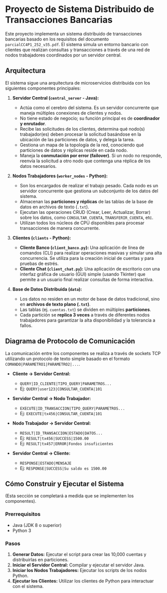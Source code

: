 # Proyecto de Sistema Distribuido de Transacciones Bancarias

Este proyecto implementa un sistema distribuido de transacciones bancarias basado en los requisitos del documento `parcialCC4P1_252_v35.pdf`. El sistema simula un entorno bancario con clientes que realizan consultas y transacciones a través de una red de nodos trabajadores coordinados por un servidor central.

## Arquitectura

El sistema sigue una arquitectura de microservicios distribuida con los siguientes componentes principales:

1.  **Servidor Central (`central_server` - Java):**
    *   Actúa como el cerebro del sistema. Es un servidor concurrente que maneja múltiples conexiones de clientes y nodos.
    *   No tiene estado de negocio; su función principal es de **coordinador y enrutador**.
    *   Recibe las solicitudes de los clientes, determina qué nodo(s) trabajador(es) deben procesar la solicitud basándose en la ubicación de las particiones de datos, y delega la tarea.
    *   Gestiona un mapa de la topología de la red, conociendo qué particiones de datos y réplicas reside en cada nodo.
    *   Maneja la **conmutación por error (failover)**. Si un nodo no responde, reenvía la solicitud a otro nodo que contenga una réplica de los datos necesarios.

2.  **Nodos Trabajadores (`worker_nodes` - Python):**
    *   Son los encargados de realizar el trabajo pesado. Cada nodo es un servidor concurrente que gestiona un subconjunto de los datos del sistema.
    *   Almacenan las **particiones y réplicas** de las tablas de la base de datos en archivos de texto (`.txt`).
    *   Ejecutan las operaciones CRUD (Crear, Leer, Actualizar, Borrar) sobre los datos, como `CONSULTAR_CUENTA`, `TRANSFERIR_CUENTA`, etc.
    *   Utilizan todos los núcleos de CPU disponibles para procesar transacciones de manera concurrente.

3.  **Clientes (`clients` - Python):**
    *   **Cliente Banco (`client_banco.py`):** Una aplicación de línea de comandos (CLI) para realizar operaciones masivas y simular una alta concurrencia. Se utiliza para la creación inicial de cuentas y para pruebas de estrés.
    *   **Cliente Chat (`client_chat.py`):** Una aplicación de escritorio con una interfaz gráfica de usuario (GUI) simple (usando Tkinter) que permite a un usuario final realizar consultas de forma interactiva.

4.  **Base de Datos Distribuida (`data`):**
    *   Los datos no residen en un motor de base de datos tradicional, sino en **archivos de texto plano (`.txt`)**.
    *   Las tablas (ej. `cuentas.txt`) se dividen en múltiples **particiones**.
    *   Cada partición se **replica 3 veces** a través de diferentes nodos trabajadores para garantizar la alta disponibilidad y la tolerancia a fallos.

## Diagrama de Protocolo de Comunicación

La comunicación entre los componentes se realiza a través de sockets TCP utilizando un protocolo de texto simple basado en el formato `COMANDO|PARAMETRO1|PARAMETRO2|...`.

*   **Cliente -> Servidor Central:**
    *   `QUERY|ID_CLIENTE|TIPO_QUERY|PARAMETROS...`
    *   Ej: `QUERY|user123|CONSULTAR_CUENTA|101`

*   **Servidor Central -> Nodo Trabajador:**
    *   `EXECUTE|ID_TRANSACCION|TIPO_QUERY|PARAMETROS...`
    *   Ej: `EXECUTE|tx456|CONSULTAR_CUENTA|101`

*   **Nodo Trabajador -> Servidor Central:**
    *   `RESULT|ID_TRANSACCION|ESTADO|DATOS...`
    *   Ej: `RESULT|tx456|SUCCESS|1500.00`
    *   Ej: `RESULT|tx457|ERROR|Fondos insuficientes`

*   **Servidor Central -> Cliente:**
    *   `RESPONSE|ESTADO|MENSAJE`
    *   Ej: `RESPONSE|SUCCESS|Su saldo es 1500.00`

## Cómo Construir y Ejecutar el Sistema

(Esta sección se completará a medida que se implementen los componentes).

### Prerrequisitos
- Java (JDK 8 o superior)
- Python 3

### Pasos
1.  **Generar Datos:** Ejecutar el script para crear las 10,000 cuentas y distribuirlas en particiones.
2.  **Iniciar el Servidor Central:** Compilar y ejecutar el servidor Java.
3.  **Iniciar los Nodos Trabajadores:** Ejecutar los scripts de los nodos Python.
4.  **Ejecutar los Clientes:** Utilizar los clientes de Python para interactuar con el sistema.
